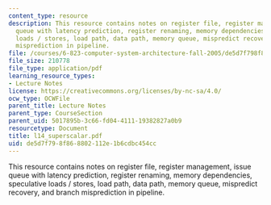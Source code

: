 ```yaml
---
content_type: resource
description: This resource contains notes on register file, register management, issue
  queue with latency prediction, register renaming, memory dependencies, speculative
  loads / stores, load path, data path, memory queue, mispredict recovery, and branch
  misprediction in pipeline.
file: /courses/6-823-computer-system-architecture-fall-2005/de5d7f798f868802112e1b6cdbc454cc_l14_superscalar.pdf
file_size: 210778
file_type: application/pdf
learning_resource_types:
- Lecture Notes
license: https://creativecommons.org/licenses/by-nc-sa/4.0/
ocw_type: OCWFile
parent_title: Lecture Notes
parent_type: CourseSection
parent_uid: 5017895b-3c66-fd04-4111-19382827a0b9
resourcetype: Document
title: l14_superscalar.pdf
uid: de5d7f79-8f86-8802-112e-1b6cdbc454cc
---
```

This resource contains notes on register file, register management, issue queue with latency prediction, register renaming, memory dependencies, speculative loads / stores, load path, data path, memory queue, mispredict recovery, and branch misprediction in pipeline.